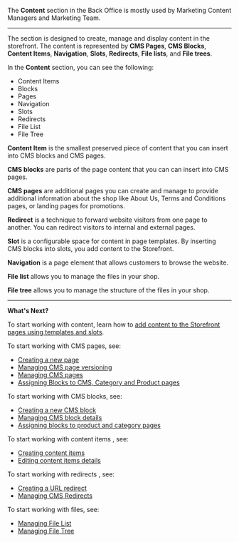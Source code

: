 The **Content** section in the Back Office is mostly used by Marketing Content Managers and Marketing Team.
***
The section is designed to create, manage and display content in the storefront. The content is represented by **CMS Pages**, **CMS Blocks**, **Content Items**, **Navigation**, **Slots**, **Redirects**, **File lists**, and **File trees**.


In the **Content** section, you can see the following:

* Content Items
* Blocks
* Pages
* Navigation
* Slots
* Redirects
* File List
* File Tree

**Content Item** is the smallest preserved piece of content that you can insert into CMS blocks and CMS pages. 

**CMS blocks** are parts of the page content that you can can insert into CMS pages.

**CMS pages** are additional pages you can create and manage to provide additional information about the shop like About Us, Terms and Conditions pages, or landing pages for promotions. 

**Redirect** is a technique to forward website visitors from one page to another. You can redirect visitors to internal and external pages.

**Slot** is a configurable space for content in page templates. By inserting CMS blocks into slots, you add content to the Storefront.

**Navigation** is a page element that allows customers to browse the website.

**File list** allows you to manage the files in your shop.

**File tree** allows you to manage the structure of the files in your shop.
***
**What's Next?**

To start working with content, learn how to [add content to the Storefront pages using templates and slots](https://documentation.spryker.com/docs/adding-content-to-storefront-pages-using-templates-slots).


To start working with CMS pages, see:

* [Creating a new page](https://documentation.spryker.com/docs/creating-a-cms-page) 
* [Managing CMS page versioning](https://documentation.spryker.com/docs/cms-pages-versioning) 
* [Managing CMS pages](https://documentation.spryker.com/docs/managing-cms-pages)
* [Assigning Blocks to CMS, Category and Product pages](https://documentation.spryker.com/docs/assigning-blocks-to-category-and-product-pages)

To start working with CMS blocks, see: 

* [Creating a new CMS block](https://documentation.spryker.com/docs/creating-cms-block)
* [Managing CMS block details](https://documentation.spryker.com/docs/managing-cms-blocks)
* [Assigning blocks to product and category pages](https://documentation.spryker.com/docs/assigning-blocks-to-category-or-product-pages)

To start working with content items , see:

* [Creating content items](https://documentation.spryker.com/docs/creating-content-items)
* [Editing content items details](https://documentation.spryker.com/docs/editing-content-items)


To start working with redirects , see:

* [Creating a URL redirect](https://documentation.spryker.com/docs/creating-cms-redirects)
* [Managing CMS Redirects](https://documentation.spryker.com/docs/editing-cms-redirects)

To start working with files, see:
* [Managing File List](https://documentation.spryker.com/docs/managing-file-list) 
* [Managing File Tree](https://documentation.spryker.com/docs/managing-file-tree) 
